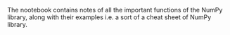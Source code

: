 The nootebook contains notes of all the important functions of the NumPy library, along with their examples i.e. a sort of a cheat sheet of NumPy library.
